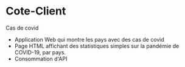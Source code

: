 # Cote-Client
Cas de covid 
- Application Web qui montre les pays avec des cas de covid
- Page HTML affichant des statistiques simples sur la pandémie de COVID-19, par pays.
- Consommation d'API
